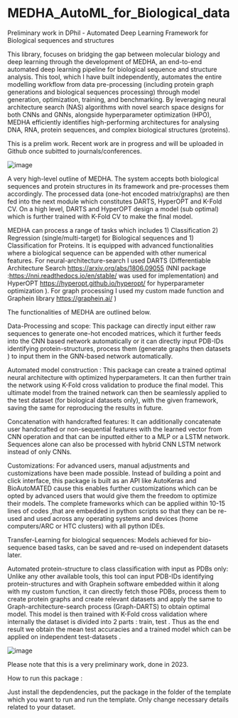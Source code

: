 # MEDHA_AutoML_for_Biological_data
 Preliminary work in DPhil - Automated Deep Learning Framework  for Biological sequences and structures

 
This library, focuses on bridging the gap between molecular biology and deep learning through the development of MEDHA, an end-to-end automated deep learning pipeline for biological sequence and structure analysis. This tool, which I have built independently, automates the entire modelling workflow from data pre-processing (including protein graph generations and biological sequences processing) through model generation, optimization, training, and benchmarking. By leveraging neural architecture search (NAS) algorithms with novel search space designs for both CNNs and GNNs, alongside hyperparameter optimization (HPO), MEDHA efficiently identifies high-performing architectures for analysing DNA, RNA, protein sequences, and complex biological structures (proteins).  

This is a prelim work. Recent work are in progress and will be uploaded in Github once subitted to journals/conferences.

![image](https://github.com/user-attachments/assets/78de681d-e25f-464b-a352-98ea901d328a)

 A very high-level outline of MEDHA. The system 
accepts both biological sequences and protein structures in its 
framework and pre-processes them accordingly. The processed 
data (one-hot encoded matrix/graphs) are then fed into the next 
module which constitutes DARTS, HyperOPT and K-Fold CV. 
On a high level, DARTS and HyperOPT design a model (sub
optimal) which is further trained with K-Fold CV to make the 
final model.

MEDHA can process a range of tasks which includes 1) Classification 2) Regression (single/multi-target) for Biological sequences and 1) Classification for Proteins. It is equipped with advanced functionalities where a biological sequence can be appended with other numerical features. For neural-architecture-search I used DARTS (Differentiable Architecture Search https://arxiv.org/abs/1806.09055 (NNI package :https://nni.readthedocs.io/en/stable/ was used for implementation) and HyperOPT https://hyperopt.github.io/hyperopt/ for hyperparameter optimization ). For graph processing I used my custom made function and Graphein library https://graphein.ai/ ) 

The functionalities of MEDHA are outlined below. 

Data-Processing and scope: This package can directly input either raw sequences to generate one-hot encoded matrices, which it further feeds 
into the CNN based network automatically or  it can directly input PDB-IDs identifying protein-structures, process them (generate graphs then 
datasets ) to  input them in the GNN-based network automatically. 

Automated model construction : This package can create a trained optimal 
neural architecture with optimized hyperparameters. It can then further train the network using K-Fold cross validation to produce the final 
model. This ultimate model from the trained network can then be seamlessly applied to the test dataset (for biological datasets only), with the given framework, saving the 
same for reproducing the results in future.   

Concatenation with handcrafted features: It can additionally concatenate user handcrafted or non-sequential features with the learned vector 
from CNN operation and that can be inputted either to a MLP or a LSTM network. Sequences alone can also be processed with hybrid CNN
LSTM network instead of only CNNs. 

Customizations: For advanced users,  manual adjustments and customizations have been made possible. Instead of building a point and click 
interface,  this package is built as an API like AutoKeras and BioAutoMATED cause this enables further customizations which can be opted by 
advanced users that would  give them the freedom to optimize their models. The complete frameworks which can be applied within 10-15 lines of 
codes ,that are embedded in python scripts so that they can be re-used and used across any operating systems and devices (home 
computers/ARC or HTC clusters) with all python IDEs.  
 
Transfer-Learning for biological sequences: Models achieved for bio-sequence based tasks, can be saved and re-used on independent datasets 
later. 

Automated protein-structure to class classification with  input as PDBs only: Unlike any other available tools, this tool can input PDB-IDs 
identifying protein-structures and with Graphein software embedded within it along with my  custom function, it can directly fetch those PDBs, process them to create protein
graphs and create relevant datasets and apply the same to Graph-architecture-search process (Graph-DARTS) to obtain 
optimal model. This model is then trained with K-Fold cross validation where internally the dataset is divided into 2 parts : train, test . Thus as the end result we obtain  the mean test accuracies and a 
trained model which can be applied on independent test-datasets . 

![image](https://github.com/user-attachments/assets/f47f1c10-b677-428a-922d-49a9cd50c7a8)


Please note that this is a very preliminary work, done in 2023.

How to run this package :

Just install the depdendencies, put the package in the folder of the template which you want to run and run the template. Only change necessary details related to your dataset.

